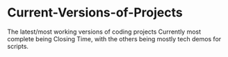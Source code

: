 # Current-Versions-of-Projects
The latest/most working versions of coding projects
Currently most complete being Closing Time, with the others being mostly tech demos for scripts.
